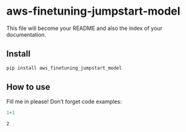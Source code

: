 # aws-finetuning-jumpstart-model

<!-- WARNING: THIS FILE WAS AUTOGENERATED! DO NOT EDIT! -->

This file will become your README and also the index of your
documentation.

## Install

``` sh
pip install aws_finetuning_jumpstart_model
```

## How to use

Fill me in please! Don’t forget code examples:

``` python
1+1
```

    2
